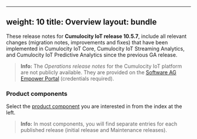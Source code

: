 
---
weight: 10
title: Overview
layout: bundle
---

These release notes for **Cumulocity IoT release 10.5.7**, include all relevant changes (migration notes, improvements and fixes) that have been implemented in Cumulocity IoT Core, Cumulocity IoT Streaming Analytics, and Cumulocity IoT Predictive Analytics since the previous GA release.

>**Info:** The *Operations release notes* for the Cumulocity IoT platform are not publicly available. They are provided on the [Software AG Empower Portal](https://documentation.softwareag.com/) (credentials required).

### Product components

Select the [product component](/about/introduction/#component) you are interested in from the index at the left.

>**Info:** In most components, you will find separate entries for each published release (initial release and Maintenance releases).

